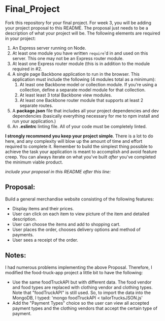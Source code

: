 # Final_Project

Fork this repository for your final project. For week 3, you will be adding your project proposal to this README. The proposal just needs to be a description of what your project will be. The following elements are required in your project:

1. An Express server running on Node.
2. At least one module you have written `require`'d in and used on this server. This one may not be an Express router module.
3. At least one Express router module (this is in addition to the module required in #2.
4. A single page Backbone application to run in the browser. This application must include the following (4 modules total as a minimum):
   1. At least one Backbone model or collection module. If you're using a collection, define a separate model module for that collection.
   2. At least least 3 total Backbone view modules.
   3. At least one Backbone router module that supports at least 2 separate routes.
5. A **package.json** file that includes all your project dependencies and dev dependencies (basically everything necessary for me to npm install and run your application.)
6. An **.eslintrc** linting file. All of your code must be completely linted.

**I strongly recommend you keep your project simple**. There is a lot to do here, and any complexity will blow up the amount of time and effort required to complete it. Remember to build the simplest thing possible to achieve the task your application is meant to accomplish and avoid feature creep. You can always iterate on what you've built *after* you've completed the minimum viable product.

*include your proposal in this README after this line:*

Proposal:
--------

Build a general merchandise website consisting of the following features:
- Display items and their prices.
- User can click on each item to view picture of the item and detailed description.
- User can choose the items and add to shopping cart.
- User places the order, chooses delivery options and method of payments.
- User sees a receipt of the order.

Notes:
-----
I had numerous problems implementing the above Proposal.  Therefore, I modified the food-truck-app project a little bit to have the following:
- Use the same foodTruckAPI but with different data.  The food vendor and food types are replaced with clothing vendor and clothing types.  Note that "foodTruckAPI" is still used.  So, to import the data into the MongoDB, I typed:
'mongo foodTruckAPI < tailorTrucksJSON.js'
- Add the "Payment Types" choice so the user can view all accepted payment types and the clothing vendors that accept the certain type of payment.
